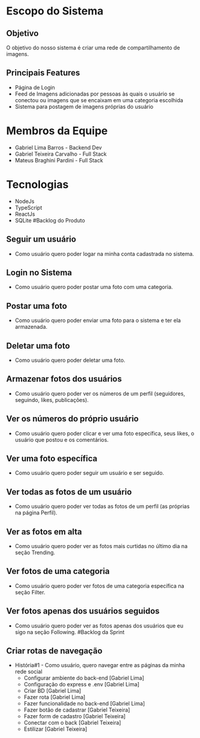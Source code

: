 # Escopo do Sistema
## Objetivo
O objetivo do nosso sistema é criar uma rede de compartilhamento de imagens.
## Principais Features
- Página de Login
- Feed de Imagens adicionadas por pessoas às quais o usuário se conectou ou imagens que se encaixam em uma categoria escolhida
- Sistema para postagem de imagens próprias do usuário
# Membros da Equipe
- Gabriel Lima Barros - Backend Dev
- Gabriel Teixeira Carvalho - Full Stack
- Mateus Braghini Pardini - Full Stack
# Tecnologias
- NodeJs
- TypeScript
- ReactJs
- SQLite
#Backlog do Produto
## Seguir um usuário
- Como usuário quero poder logar na minha conta cadastrada no sistema.
## Login no Sistema
- Como usuário quero poder postar uma foto com uma categoria.
## Postar uma foto
- Como usuário quero poder enviar uma foto para o sistema e ter ela armazenada.
## Deletar uma foto
- Como usuário quero poder deletar uma foto.
## Armazenar fotos dos usuários
- Como usuário quero poder ver os números de um perfil (seguidores, seguindo, likes, publicações).
## Ver os números do próprio usuário
- Como usuário quero poder clicar e ver uma foto específica, seus likes, o usuário que postou e os comentários.
## Ver uma foto específica
- Como usuário quero poder seguir um usuário e ser seguido.
## Ver todas as fotos de um usuário
- Como usuário quero poder ver todas as fotos de um perfil (as próprias na página Perfil).
## Ver as fotos em alta
- Como usuário quero poder ver as fotos mais curtidas no último dia na seção Trending.
## Ver fotos de uma categoria
- Como usuário quero poder ver fotos de uma categoria específica na seção Filter.
## Ver fotos apenas dos usuários seguidos
- Como usuário quero poder ver as fotos  apenas dos usuários que eu sigo na seção Following.
#Backlog da Sprint
## Criar rotas de navegação
- História#1 - Como usuário, quero navegar entre as páginas da minha rede social
  - Configurar ambiente do back-end [Gabriel Lima]
  - Configuração do express e .env [Gabriel Lima]
  - Criar BD [Gabriel Lima]
  - Fazer rota [Gabriel Lima]
  - Fazer funcionalidade no back-end [Gabriel Lima]
  - Fazer botão de cadastrar [Gabriel Teixeira]
  - Fazer form de cadastro [Gabriel Teixeira]
  - Conectar com o back [Gabriel Teixeira]
  - Estilizar [Gabriel Teixeira]
